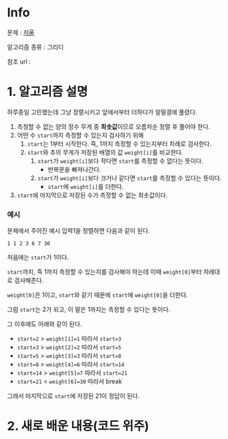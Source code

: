 # Info

문제 : [저울](https://www.acmicpc.net/problem/2437)

알고리즘 종류 : 그리디

참조 url : 


# 1. 알고리즘 설명

하루종일 고민했는데 그냥 정렬시키고 앞에서부터 더하다가 얼떨결에 풀렸다.

1. 측정할 수 없는 양의 정수 무게 중 **최솟값**이므로 오름차순 정렬 후 풀어야 한다.
2. 어떤 수 `start`까지 측정할 수 있는지 검사하기 위해
	1. `start`는 1부터 시작한다. 즉, 1까지 측정할 수 있는지부터 차례로 검사한다.
	2. `start`와 추의 무게가 저장된 배열의 값 `weight[i]`를 비교한다.
		1. `start`가 `weight[i]`보다 작다면 `start`를 측정할 수 없다는 뜻이다.
			- 반복문을 빠져나간다.
		2. `start`가 `weight[i]`보다 크거나 같다면 `start`를 측정할 수 있다는 뜻이다.
			- `start`에 `weight[i]`를 더한다.
3. `start`에 마지막으로 저장된 수가 측정할 수 없는 최솟값이다.

### 예시
문제에서 주어진 예시 입력1을 정렬하면 다음과 같이 된다.
```
1 1 2 3 6 7 30
```
처음에는 `start`가 1이다.

`start`까지, 즉 1까지 측정할 수 있는지를 검사해야 하는데 이때 `weight[0]`부터 차례대로 검사해준다.

`weight[0]`은 1이고, `start`와 같기 때문에 `start`에 `weight[0]`을 더한다.

그럼 `start`는 2가 되고, 이 말은 1까지는 측정할 수 있다는 뜻이다.

그 이후에도 아래와 같이 된다.

- `start=2` > `weight[1]=1` 따라서 `start=3`
- `start=3` > `weight[2]=2` 따라서 `start=5`
- `start=5` > `weight[3]=3` 따라서 `start=8`
- `start=8` > `weight[4]=6` 따라서 `start=14`
- `start=14` > `weight[5]=7` 따라서 `start=21`
- `start=21` < `weight[6]=30` 따라서 break

그래서 마지막으로 `start`에 저장된 21이 정답이 된다.



# 2. 새로 배운 내용(코드 위주)
